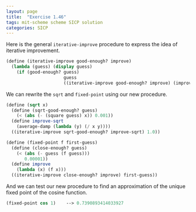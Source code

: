 ```yaml
---
layout: page
title:  "Exercise 1.46"
tags: mit-scheme scheme SICP solution
categories: SICP
---
```

Here is the general `iterative-improve` procedure to express the idea of iterative improvement.
```scheme
(define (iterative-improve good-enough? improve)
  (lambda (guess) (display guess)
    (if (good-enough? guess)
                      guess
                      ((iterative-improve good-enough? improve) (improve guess)))))
```
We can rewrite the `sqrt` and `fixed-point` using our new procedure.
```scheme
(define (sqrt x)
  (define (sqrt-good-enough? guess)
    (< (abs (- (square guess) x)) 0.001))
  (define improve-sqrt
    (average-damp (lambda (y) (/ x y))))
  ((iterative-improve sqrt-good-enough? improve-sqrt) 1.0))
```
```scheme
(define (fixed-point f first-guess)
  (define (close-enough? guess)
    (< (abs (- guess (f guess)))
       0.00001))
  (define improve
    (lambda (x) (f x)))
  ((iterative-improve close-enough? improve) first-guess))
```
And we can test our new procedure to find an approximation of the unique fixed point of the cosine function.
```scheme
(fixed-point cos 1)    --> 0.7390893414033927
```
